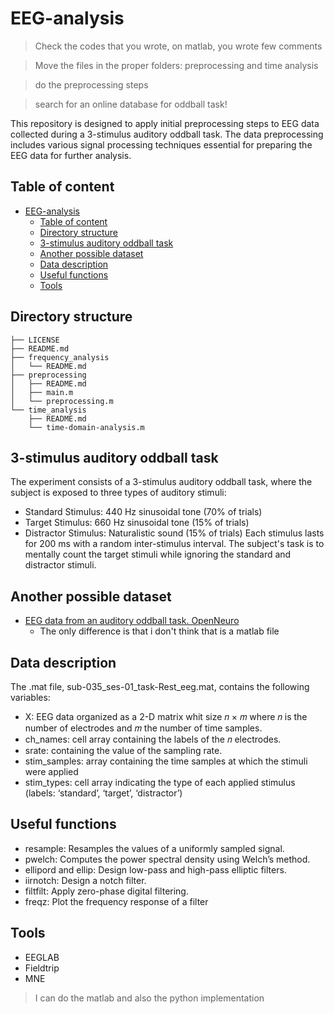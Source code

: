 # EEG-analysis
> Check the codes that you wrote, on matlab, you wrote few comments

> Move the files in the proper folders: preprocessing and time analysis

> do the preprocessing steps

> search for an online database for oddball task!

This repository is designed to apply initial preprocessing steps to EEG data collected during a 3-stimulus auditory oddball task. The data preprocessing includes various signal processing techniques essential for preparing the EEG data for further analysis.

## Table of content
- [EEG-analysis](#eeg-analysis)
  - [Table of content](#table-of-content)
  - [Directory structure](#directory-structure)
  - [3-stimulus auditory oddball task](#3-stimulus-auditory-oddball-task)
  - [Another possible dataset](#another-possible-dataset)
  - [Data description](#data-description)
  - [Useful functions](#useful-functions)
  - [Tools](#tools)


## Directory structure
```
├── LICENSE
├── README.md
├── frequency_analysis
│   └── README.md
├── preprocessing
│   ├── README.md
│   ├── main.m
│   └── preprocessing.m
└── time_analysis
    ├── README.md
    └── time-domain-analysis.m
```


## 3-stimulus auditory oddball task
The experiment consists of a 3-stimulus auditory oddball task, where the subject is exposed to three types of auditory stimuli:

- Standard Stimulus: 440 Hz sinusoidal tone (70% of trials)
- Target Stimulus: 660 Hz sinusoidal tone (15% of trials)
- Distractor Stimulus: Naturalistic sound (15% of trials)
Each stimulus lasts for 200 ms with a random inter-stimulus interval. The subject's task is to mentally count the target stimuli while ignoring the standard and distractor stimuli.

## Another possible dataset
- [ EEG data from an auditory oddball task. OpenNeuro](https://openneuro.org/datasets/ds003061/versions/1.1.1/file-display/task-P300_events.json)
  - The only difference is that i don't think that is a matlab file

## Data description
The .mat file, sub-035_ses-01_task-Rest_eeg.mat, contains the following variables:
- X: EEG data organized as a 2-D matrix whit size 𝑛 × 𝑚 where 𝑛 is the number of electrodes and 𝑚 the number of time samples.
- ch_names: cell array containing the labels of the 𝑛 electrodes.
- srate: containing the value of the sampling rate.
- stim_samples: array containing the time samples at which the stimuli were applied
- stim_types: cell array indicating the type of each applied stimulus (labels: ‘standard’, ‘target’, ‘distractor’)


## Useful functions
- resample: Resamples the values of a uniformly sampled signal.
- pwelch: Computes the power spectral density using Welch’s method.
- ellipord and ellip: Design low-pass and high-pass elliptic filters.
- iirnotch: Design a notch filter.
- filtfilt: Apply zero-phase digital filtering.
- freqz: Plot the frequency response of a filter

## Tools
- EEGLAB
- Fieldtrip
- MNE

> I can do the matlab and also the python implementation